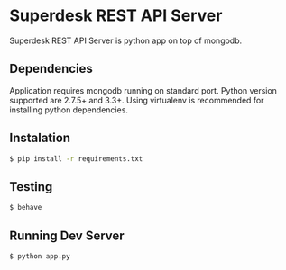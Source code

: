 Superdesk REST API Server
=========================

Superdesk REST API Server is python app on top of mongodb.

## Dependencies

Application requires mongodb running on standard port.
Python version supported are 2.7.5+ and 3.3+.
Using virtualenv is recommended for installing python dependencies.

## Instalation

```sh
$ pip install -r requirements.txt
```

## Testing

```sh
$ behave
```

## Running Dev Server

```sh
$ python app.py
```

